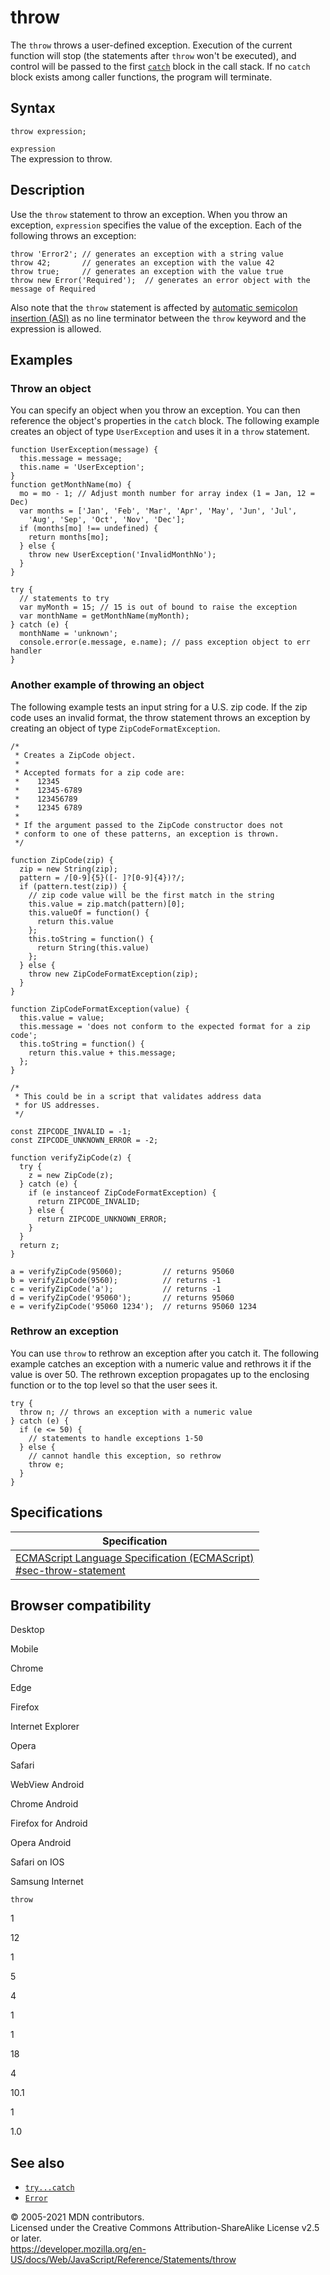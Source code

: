 # throw

The `throw` throws a user-defined exception. Execution of the current function will stop (the statements after `throw` won't be executed), and control will be passed to the first [`catch`](try...catch) block in the call stack. If no `catch` block exists among caller functions, the program will terminate.

## Syntax

    throw expression;

`expression`  
The expression to throw.

## Description

Use the `throw` statement to throw an exception. When you throw an exception, `expression` specifies the value of the exception. Each of the following throws an exception:

    throw 'Error2'; // generates an exception with a string value
    throw 42;       // generates an exception with the value 42
    throw true;     // generates an exception with the value true
    throw new Error('Required');  // generates an error object with the message of Required

Also note that the `throw` statement is affected by [automatic semicolon insertion (ASI)](../lexical_grammar#automatic_semicolon_insertion) as no line terminator between the `throw` keyword and the expression is allowed.

## Examples

### Throw an object

You can specify an object when you throw an exception. You can then reference the object's properties in the `catch` block. The following example creates an object of type `UserException` and uses it in a `throw` statement.

    function UserException(message) {
      this.message = message;
      this.name = 'UserException';
    }
    function getMonthName(mo) {
      mo = mo - 1; // Adjust month number for array index (1 = Jan, 12 = Dec)
      var months = ['Jan', 'Feb', 'Mar', 'Apr', 'May', 'Jun', 'Jul',
        'Aug', 'Sep', 'Oct', 'Nov', 'Dec'];
      if (months[mo] !== undefined) {
        return months[mo];
      } else {
        throw new UserException('InvalidMonthNo');
      }
    }

    try {
      // statements to try
      var myMonth = 15; // 15 is out of bound to raise the exception
      var monthName = getMonthName(myMonth);
    } catch (e) {
      monthName = 'unknown';
      console.error(e.message, e.name); // pass exception object to err handler
    }

### Another example of throwing an object

The following example tests an input string for a U.S. zip code. If the zip code uses an invalid format, the throw statement throws an exception by creating an object of type `ZipCodeFormatException`.

    /*
     * Creates a ZipCode object.
     *
     * Accepted formats for a zip code are:
     *    12345
     *    12345-6789
     *    123456789
     *    12345 6789
     *
     * If the argument passed to the ZipCode constructor does not
     * conform to one of these patterns, an exception is thrown.
     */

    function ZipCode(zip) {
      zip = new String(zip);
      pattern = /[0-9]{5}([- ]?[0-9]{4})?/;
      if (pattern.test(zip)) {
        // zip code value will be the first match in the string
        this.value = zip.match(pattern)[0];
        this.valueOf = function() {
          return this.value
        };
        this.toString = function() {
          return String(this.value)
        };
      } else {
        throw new ZipCodeFormatException(zip);
      }
    }

    function ZipCodeFormatException(value) {
      this.value = value;
      this.message = 'does not conform to the expected format for a zip code';
      this.toString = function() {
        return this.value + this.message;
      };
    }

    /*
     * This could be in a script that validates address data
     * for US addresses.
     */

    const ZIPCODE_INVALID = -1;
    const ZIPCODE_UNKNOWN_ERROR = -2;

    function verifyZipCode(z) {
      try {
        z = new ZipCode(z);
      } catch (e) {
        if (e instanceof ZipCodeFormatException) {
          return ZIPCODE_INVALID;
        } else {
          return ZIPCODE_UNKNOWN_ERROR;
        }
      }
      return z;
    }

    a = verifyZipCode(95060);         // returns 95060
    b = verifyZipCode(9560);          // returns -1
    c = verifyZipCode('a');           // returns -1
    d = verifyZipCode('95060');       // returns 95060
    e = verifyZipCode('95060 1234');  // returns 95060 1234

### Rethrow an exception

You can use `throw` to rethrow an exception after you catch it. The following example catches an exception with a numeric value and rethrows it if the value is over 50. The rethrown exception propagates up to the enclosing function or to the top level so that the user sees it.

    try {
      throw n; // throws an exception with a numeric value
    } catch (e) {
      if (e <= 50) {
        // statements to handle exceptions 1-50
      } else {
        // cannot handle this exception, so rethrow
        throw e;
      }
    }

## Specifications

<table><thead><tr class="header"><th>Specification</th></tr></thead><tbody><tr class="odd"><td><a href="https://tc39.es/ecma262/#sec-throw-statement">ECMAScript Language Specification (ECMAScript)<br />
<span class="small">#sec-throw-statement</span></a></td></tr></tbody></table>

## Browser compatibility

Desktop

Mobile

Chrome

Edge

Firefox

Internet Explorer

Opera

Safari

WebView Android

Chrome Android

Firefox for Android

Opera Android

Safari on IOS

Samsung Internet

`throw`

1

12

1

5

4

1

1

18

4

10.1

1

1.0

## See also

-   [`try...catch`](try...catch)
-   [`Error`](../global_objects/error)

© 2005-2021 MDN contributors.  
Licensed under the Creative Commons Attribution-ShareAlike License v2.5 or later.  
<a href="https://developer.mozilla.org/en-US/docs/Web/JavaScript/Reference/Statements/throw" class="_attribution-link">https://developer.mozilla.org/en-US/docs/Web/JavaScript/Reference/Statements/throw</a>
